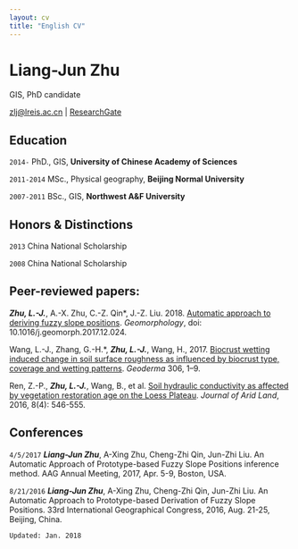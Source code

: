 ```yaml
---
layout: cv
title: "English CV"
---
```


# Liang-Jun Zhu

GIS, PhD candidate

<div id="webaddress"><i class="fa fa-envelope">
</i> <a href="mailto:zlj@lreis.ac.cn">zlj@lreis.ac.cn</a>
|
<i class="fa fa-archive">
</i> <a href="https://www.researchgate.net/profile/Liangjun_Zhu">ResearchGate</a></div>

## Education

`2014-` PhD., GIS, **University of Chinese Academy of Sciences**

`2011-2014` MSc., Physical geography, **Beijing Normal University**

`2007-2011` BSc., GIS, **Northwest A&F University**

## Honors & Distinctions

`2013` China National Scholarship

`2008` China National Scholarship

## Peer-reviewed papers:

**_Zhu, L.-J._**, A.-X. Zhu, C.-Z. Qin*, J.-Z. Liu. 2018. [Automatic approach to deriving fuzzy slope positions](https://doi.org/10.1016/j.geomorph.2017.12.024).  _Geomorphology_, doi: 10.1016/j.geomorph.2017.12.024.

Wang, L.-J., Zhang, G.-H.*, **_Zhu, L.-J._**, Wang, H., 2017. [Biocrust wetting induced change in soil surface roughness as influenced by biocrust type, coverage and wetting patterns](http://dx.doi.org/10.1016/j.geoderma.2017.06.032). _Geoderma_ 306, 1–9.

Ren, Z.-P., **_Zhu, L.-J._**, Wang, B., et al. [Soil hydraulic conductivity as affected by vegetation restoration age on the Loess Plateau](http://dx.doi.org/10.1007/s40333-016-0010-2). _Journal of Arid Land_, 2016, 8(4): 546-555.

## Conferences

`4/5/2017` ___Liang-Jun Zhu___, A-Xing Zhu, Cheng-Zhi Qin, Jun-Zhi Liu. An Automatic Approach of Prototype-based Fuzzy Slope Positions inference method. AAG Annual Meeting, 2017, Apr. 5-9, Boston, USA.

`8/21/2016` ___Liang-Jun Zhu___, A-Xing Zhu, Cheng-Zhi Qin, Jun-Zhi Liu. An Automatic Approach to Prototype-based Derivation of Fuzzy Slope Positions. 33rd International Geographical Congress, 2016, Aug. 21-25, Beijing, China.

`Updated: Jan. 2018`

